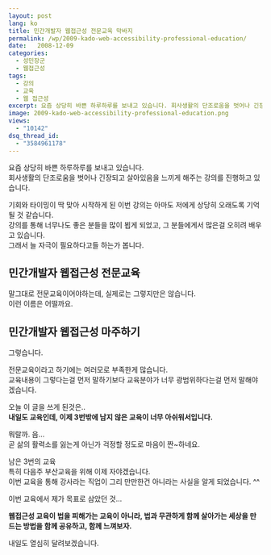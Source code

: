 ```yaml
---
layout: post
lang: ko
title: 민간개발자 웹접근성 전문교육 막바지
permalink: /wp/2009-kado-web-accessibility-professional-education/
date:   2008-12-09
categories:
  - 성민장군
  - 웹접근성
tags:
  - 강의
  - 교육
  - 웹 접근성
excerpt: 요즘 상당히 바쁜 하루하루를 보내고 있습니다. 회사생활의 단조로움을 벗어나 긴장되고 살아있음을 느끼게 해주는 강의를 진행하고 있습니다. 기회와 타이밍이 딱 맞아 시작하게 된 이번 강의는 아마도 저에게 상당히 오래도록 기억될 것 같습니다. 강의를 통해 너무나도 좋은 분들을 많이 뵙게 되었고, 그 분들에게서 많은걸 오히려 배우고 있습니다. 그래서 늘 자극이 필요하다고들 하는가 봅니다. 민간개발자 웹접근성 전문교육! 말그대로 전문교육이어야하는데, 실제로는 그렇지만은 않습니다. 이런 이름은 어떨까요. 민간개발자 웹접근성 마주하기! 그렇습니다. 전문교육이라고 하기에는 여러모로 부족한게 많습니다. 교육내용이 그렇다는걸 먼저 말하기보다 [...]
image: 2009-kado-web-accessibility-professional-education.png
views:
  - "10142"
dsq_thread_id:
  - "3584961178"
---
```


요즘 상당히 바쁜 하루하루를 보내고 있습니다.  
회사생활의 단조로움을 벗어나 긴장되고 살아있음을 느끼게 해주는 강의를 진행하고 있습니다.
  
기회와 타이밍이 딱 맞아 시작하게 된 이번 강의는 아마도 저에게 상당히 오래도록 기억될 것 같습니다.  
강의를 통해 너무나도 좋은 분들을 많이 뵙게 되었고, 그 분들에게서 많은걸 오히려 배우고 있습니다.  
그래서 늘 자극이 필요하다고들 하는가 봅니다.

## 민간개발자 웹접근성 전문교육

말그대로 전문교육이어야하는데, 실제로는 그렇지만은 않습니다.  
이런 이름은 어떨까요.

## 민간개발자 웹접근성 마주하기

그렇습니다.
  
전문교육이라고 하기에는 여러모로 부족한게 많습니다.  
교육내용이 그렇다는걸 먼저 말하기보다 교육분야가 너무 광범위하다는걸 먼저 말해야겠습니다.  

오늘 이 글을 쓰게 된것은..  
**내일도 교육인데, 이제 3번밖에 남지 않은 교육이 너무 아쉬워서입니다.**

뭐랄까. 음...  
곧 삶의 활력소를 잃는게 아닌가 걱정할 정도로 마음이 짠~하네요.

남은 3번의 교육  
특히 다음주 부산교육을 위해 이제 자야겠습니다.  
이번 교육을 통해 강사라는 직업이 그리 만만한건 아니라는 사실을 알게 되었습니다. ^^

이번 교육에서 제가 목표로 삼았던 것...

**웹접근성 교육이 법을 피해가는 교육이 아니라, 법과 무관하게 함께 살아가는 세상을 만드는 방법을 함께 공유하고, 함께 느껴보자.**

내일도 열심히 달려보겠습니다.
